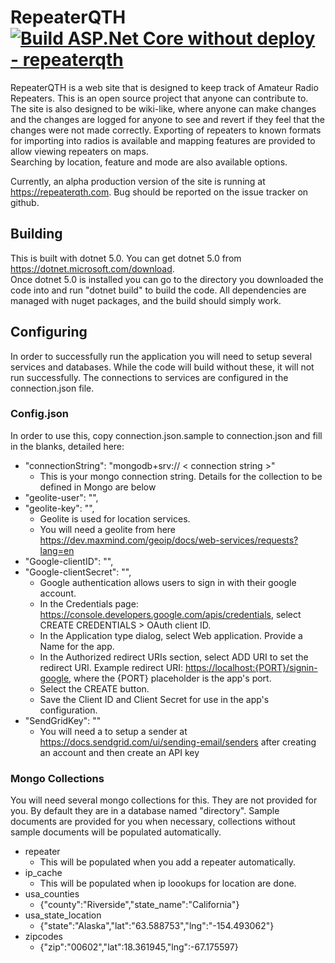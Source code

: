 # RepeaterQTH [![Build ASP.Net Core without deploy - repeaterqth](https://github.com/jsb2092/RepeaterQTH/actions/workflows/build_repeaterqth.yml/badge.svg)](https://github.com/jsb2092/RepeaterQTH/actions/workflows/build_repeaterqth.yml)

RepeaterQTH is a web site that is designed to keep track of Amateur Radio Repeaters.  This is an 
open source project that anyone can contribute to.  The site is also designed to be wiki-like, 
where anyone can make changes and the changes are logged for anyone to see and revert if they 
feel that the changes were not made correctly.  Exporting of repeaters to known formats for importing
into radios is available and mapping features are provided to allow viewing repeaters on maps.  
Searching by location, feature and mode are also available options.

Currently, an alpha production version of the site is running at <https://repeaterqth.com>.  Bug should
be reported on the issue tracker on github.

## Building

This is built with dotnet 5.0.  You can get dotnet 5.0 from <https://dotnet.microsoft.com/download>.  
Once dotnet 5.0 is installed you can go to the directory you downloaded the code into and run
"dotnet build" to build the code.  All dependencies are managed with nuget packages, and the build 
should simply work.

## Configuring

In order to successfully run the application you will need to setup several services and databases.
While the code will build without these, it will not run successfully.  The connections to services
are configured in the connection.json file.

### Config.json

In order to use this, copy connection.json.sample to connection.json and fill in the blanks, detailed
here:


- "connectionString": "mongodb+srv:// < connection string >"
  - This is your mongo connection string.  Details for the collection to be defined in Mongo 
        are below
- "geolite-user": "",
- "geolite-key": "",
  - Geolite is used for location services.  
  - You will need a geolite from here <https://dev.maxmind.com/geoip/docs/web-services/requests?lang=en>
- "Google-clientID": "",
- "Google-clientSecret": "",
  - Google authentication allows users to sign in with their google account.
  - In the Credentials page: <https://console.developers.google.com/apis/credentials>, select CREATE CREDENTIALS > OAuth client ID.
  - In the Application type dialog, select Web application. Provide a Name for the app.
  - In the Authorized redirect URIs section, select ADD URI to set the redirect URI. Example redirect URI: <https://localhost:{PORT}/signin-google>, where the {PORT} placeholder is the app's port.
  - Select the CREATE button.
  - Save the Client ID and Client Secret for use in the app's configuration.
- "SendGridKey": ""
  - You will need a to setup a sender at <https://docs.sendgrid.com/ui/sending-email/senders> after creating an account and then create an API key

### Mongo Collections

You will need several mongo collections for this.  They are not provided for you.  By default they are in a database named "directory".  Sample documents are provided for you when necessary, collections without sample documents will be populated automatically.

- repeater
  - This will be populated when you add a repeater automatically.
- ip_cache
  - This will be populated when ip loookups for location are done.
- usa_counties
  - {"county":"Riverside","state_name":"California"}
- usa_state_location
  - {"state":"Alaska","lat":"63.588753","lng":"-154.493062"}
- zipcodes
  - {"zip":"00602","lat":18.361945,"lng":-67.175597}
